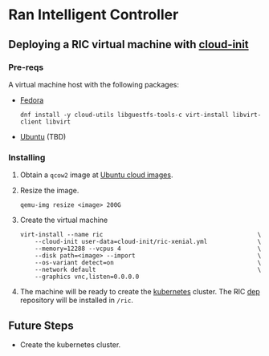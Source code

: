 # Ran Intelligent Controller

## Deploying a RIC virtual machine with [cloud-init](https://cloud-init.io/)

### Pre-reqs
A virtual machine host with the following packages:
  * [Fedora](https://getfedora.org/)

        dnf install -y cloud-utils libguestfs-tools-c virt-install libvirt-client libvirt


  * [Ubuntu](https://ubuntu.com/) (TBD)

### Installing

  1. Obtain a `qcow2` image at [Ubuntu cloud images](https://cloud-images.ubuntu.com/).
  2. Resize the image.
    
         qemu-img resize <image> 200G
    
  3. Create the virtual machine
    
         virt-install --name ric                                           \
             --cloud-init user-data=cloud-init/ric-xenial.yml              \
             --memory=12288 --vcpus 4                                      \
             --disk path=<image> --import                                  \
             --os-variant detect=on                                        \
             --network default                                             \
             --graphics vnc,listen=0.0.0.0

  4. The machine will be ready to create the [kubernetes](https://kubernetes.io/) cluster. The RIC [dep](https://gerrit.o-ran-sc.org/r/admin/repos/it/dep) repository will be installed in `/ric`.

## Future Steps
  * Create the kubernetes cluster.
